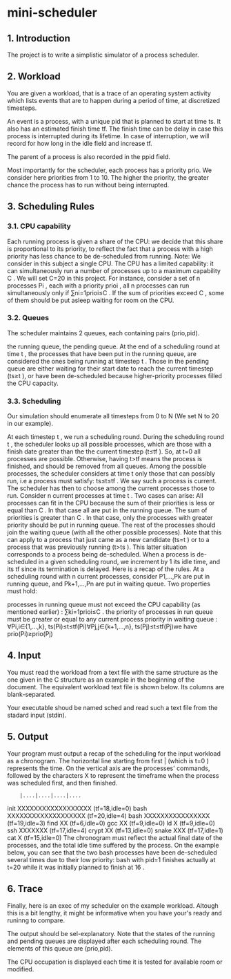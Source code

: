 # mini-scheduler

## 1. Introduction
The project is to write a simplistic simulator of a process scheduler.

## 2. Workload
You are given a workload, that is a trace of an operating system activity which lists events that are to happen during a period of time, at discretized timesteps.

An event is a process, with a unique pid that is planned to start at time ts. It also has an estimated finish time tf. The finish time can be delay in case this process is interrupted during its lifetime. In case of interruption, we will record for how long in the idle field and increase tf.

The parent of a process is also recorded in the ppid field.

Most importantly for the scheduler, each process has a priority prio. We consider here priorities from 1 to 10. The higher the priority, the greater chance the process has to run without being interrupted.

## 3. Scheduling Rules
### 3.1. CPU capability
Each running process is given a share of the CPU: we decide that this share is proportional to its priority, to reflect the fact that a process with a high priority has less chance to be de-scheduled from running. Note: We consider in this subject a single CPU.
The CPU has a limited capability: it can simultaneously run a number of processes up to a maximum capability C
. We will set C=20
 in this project.
For instance, consider a set of n
 processes Pi
, each with a priority prioi
, all n
 processes can run simultaneously only if ∑ni=1prioi≤C
. If the sum of priorities exceed C
, some of them should be put asleep waiting for room on the CPU.
### 3.2. Queues
The scheduler maintains 2 queues, each containing pairs (prio,pid).

the running queue,
the pending queue.
At the end of a scheduling round at time t
, the processes that have been put in the running queue, are considered the ones being running at timestep t
. Those in the pending queue are either waiting for their start date to reach the current timestep (ts≥t
), or have been de-scheduled because higher-priority processes filled the CPU capacity.

### 3.3. Scheduling
Our simulation should enumerate all timesteps from 0 to N (We set N to 20 in our example).

At each timestep t
, we run a scheduling round.
During the scheduling round t
, the scheduler looks up all possible processes, which are those with a finish date greater than the the current timestep (t≤tf
). So, at t=0
 all processes are possible. Otherwise, having t>tf
 means the process is finished, and should be removed from all queues.
Among the possible processes, the scheduler considers at time t
 only those that can possibly run, i.e a process must satisfy: ts≤t≤tf
. We say such a process is current.
The scheduler has then to choose among the current processes those to run. Consider n
 current processes at time t
. Two cases can arise:
All processes can fit in the CPU because the sum of their priorities is less or equal than C
. In that case all are put in the running queue.
The sum of priorities is greater than C
. In that case, only the processes with greater priority should be put in running queue. The rest of the processes should join the waiting queue (with all the other possible processes). Note that this can apply to a process that just came as a new candidate (ts=t
) or to a process that was previously running (t>ts
). This latter situation corresponds to a process being de-scheduled.
When a process is de-scheduled in a given scheduling round, we increment by 1 its idle
 time, and its tf
 since its termination is delayed.
Here is a recap of the rules. At a scheduling round with n
 current processes, consider P1,...,Pk
 are put in running queue, and Pk+1,...,Pn
 are put in waiting queue. Two properties must hold:

processes in running queue must not exceed the CPU capability (as mentioned earlier) : ∑ki=1prioi≤C
.
the priority of processes in run queue must be greater or equal to any current process priority in waiting queue :
∀Pi,i∈{1,...,k}, ts(Pi)≤t≤tf(Pi)∀Pj,j∈{k+1,...,n}, ts(Pj)≤t≤tf(Pj)we have prio(Pi)≥prio(Pj)

## 4. Input
You must read the workload from a text file with the same structure as the one given in the C structure as an example in the beginning of the document. The equivalent workload text file is shown below. Its columns are blank-separated.

Your executable shoud be named sched and read such a text file from the stadard input (stdin).

## 5. Output
Your program must output a recap of the scheduling for the input workload as a chronogram. The horizontal line starting from first | (which is t=0
) represents the time. On the vertical axis are the processes' commands, followed by the characters X to represent the timeframe when the process was scheduled first, and then finished.

        |....|....|....|....
init    XXXXXXXXXXXXXXXXXX                       (tf=18,idle=0)
bash     XXXXXXXXXXXXXXXXXXX                     (tf=20,idle=4)
bash       XXXXXXXXXXXXXXXX                      (tf=19,idle=3)
find        XX                   (tf=6,idle=0)
gcc            XX                        (tf=9,idle=0)
ld              X                        (tf=9,idle=0)
ssh               XXXXXXX                        (tf=17,idle=4)
crypt              XX                    (tf=13,idle=0)
snake                 XXX                        (tf=17,idle=1)
cat                   X                  (tf=15,idle=0)
The chronogram must reflect the actual final date of the processes, and the total idle time suffered by the process. On the example below, you can see that the two bash processes have been de-scheduled several times due to their low priority: bash with pid=1
 finishes actually at t=20
 while it was initially planned to finish at 16
.

## 6. Trace
Finally, here is an exec of my scheduler on the example workload. Altough this is a bit lengthy, it might be informative when you have your's ready and runinng to compare.

The output should be sel-explanatory. Note that the states of the running and pending queues are displayed after each scheduling round. The elements of this queue are (prio,pid).

The CPU occupation is displayed each time it is tested for available room or modified.
